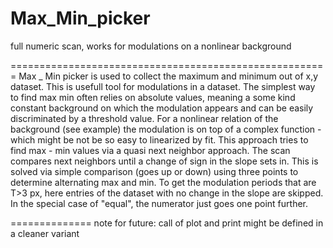 # Max_Min_picker
full numeric scan, works for modulations on a nonlinear background

=======================================================
Max _ Min picker is used to collect the maximum and minimum out of x,y dataset. This is usefull tool 
for modulations in a dataset. The simplest way to find max min often relies on absolute values, 
meaning a some kind constant background on which the modulation appears and can be easily discriminated 
by a threshold value. For a nonlinear relation of the background (see example) the modulation is on 
top of a complex function - which might be not be so easy to linearized by fit. 
This approach tries to find max - min values via a quasi next neighbor approach. The scan compares
next neighbors until a change of sign in the slope sets in. 
This is solved via simple comparison (goes up or down) using three points to determine alternating max and min.
To get the modulation periods that are T>3 px, here entries of the dataset with no 
change in the slope are skipped. In the special case of "equal", the numerator just goes one point further.


============== note for future: call of plot and print might be defined in a cleaner variant
